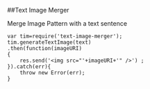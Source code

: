 ##Text Image Merger

Merge Image Pattern with a text sentence


```
var tim=require('text-image-merger');
tim.generateTextImage(text)
.then(function(imageURI)
{
	res.send('<img src="'+imageURI+'" />') ;
}).catch(err){
	throw new Error(err);
}

```